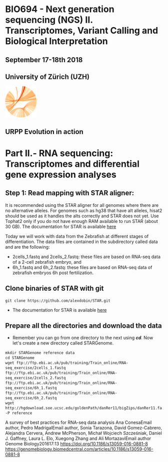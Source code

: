 # BIO694 - Next generation sequencing (NGS) II. Transcriptomes, Variant Calling and Biological Interpretation
## September 17-18th 2018
## University of Zürich (UZH) 

![alt text](https://github.com/carlalbc/URPP_tutorials/blob/master/img/Logo_URPP_kl2.png)

## URPP Evolution in action

# Part II.- RNA sequencing: Transcriptomes and differential gene expression analyses

## Step 1: Read mapping with STAR aligner:

It is recommended using the STAR aligner for all genomes where there are no alternative alleles. For genomes such as hg38 that have alt alleles, hisat2 should be used as it handles the alts correctly and STAR does not yet. Use Tophat2 only if you do not have enough RAM available to run STAR (about 30 GB). The documentation for STAR is available [here](https://github.com/alexdobin/STAR/raw/master/doc/STARmanual.pdf)

Today we will work with data from the Zebrafish at different stages of differentiation. The data files are contained in the subdirectory called data and are the following:

- 2cells_1.fastq and 2cells_2.fastq: these files are based on RNA-seq data of a 2-cell zebrafish embryo, and
- 6h_1.fastq and 6h_2.fastq: these files are based on RNA-seq data of zebrafish embryos 6h post fertilization.

## Clone binaries of STAR with git

```
git clone https://github.com/alexdobin/STAR.git

```
- The documentation for STAR is available [here](https://github.com/alexdobin/STAR/raw/master/doc/STARmanual.pdf)

## Prepare all the directories and download the data

- Remember you can go from one directory to the next using ***cd***. Now let's create a new directory called STARGenome.

```
mkdir STARGenome reference data
cd STARGenome
wget ftp://ftp.ebi.ac.uk/pub/training/Train_online/RNA-seq_exercise/2cells_1.fastq ftp://ftp.ebi.ac.uk/pub/training/Train_online/RNA-seq_exercise/2cells_2.fastq ftp://ftp.ebi.ac.uk/pub/training/Train_online/RNA-seq_exercise/6h_1.fastq ftp://ftp.ebi.ac.uk/pub/training/Train_online/RNA-seq_exercise/6h_2.fastq
wget http://hgdownload.soe.ucsc.edu/goldenPath/danRer11/bigZips/danRer11.fa.gz -P reference
```






A survey of best practices for RNA-seq data analysis
Ana ConesaEmail author, Pedro MadrigalEmail author, Sonia Tarazona, David Gomez-Cabrero, Alejandra Cervera, Andrew McPherson, Michał Wojciech Szcześniak, Daniel J. Gaffney, Laura L. Elo, Xuegong Zhang and Ali MortazaviEmail author
Genome Biology201617:13
https://doi.org/10.1186/s13059-016-0881-8
https://genomebiology.biomedcentral.com/articles/10.1186/s13059-016-0881-8

